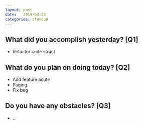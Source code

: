 ```yaml
---
layout:	post
date:	2019-04-23
categories:	standup
---
```

## What did you accomplish yesterday? [Q1]

- Refactor code struct

## What do you plan on doing today? [Q2]

- Add feature acute
- Paging
- Fix bug

## Do you have any obstacles? [Q3]

- ...